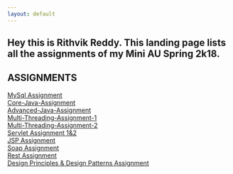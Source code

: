 ```yaml
---
layout: default
---
```




## Hey this is Rithvik Reddy. This landing page lists all the assignments of my Mini AU Spring 2k18.


## ASSIGNMENTS

<a href="https://github.com/rithvik-reddy-koripelli/MySql-Assignment">MySql Assignment</a><br/>
<a href="https://github.com/rithvik-reddy-koripelli/Core-Java-Assignment">Core-Java-Assignment</a><br/>
<a href="https://github.com/rithvik-reddy-koripelli/Advanced-Java-Assignment">Advanced-Java-Assignment</a><br/>
<a href="https://github.com/rithvik-reddy-koripelli/Multithreading-Assignment-1">Multi-Threading-Assignment-1</a><br/>
<a href="https://github.com/rithvik-reddy-koripelli/Multithreading-Assignment-2">Multi-Threading-Assignment-2</a><br/>
<a href="https://github.com/rithvik-reddy-koripelli/Servlets-Assignment-1-2">Servlet Assignment 1&2</a><br/>
<a href="https://github.com/rithvik-reddy-koripelli/JSP-Assignment">JSP Assignment</a><br/>
<a href="https://github.com/rithvik-reddy-koripelli/Soap-Assignment">Soap Assignment</a><br/>
<a href="https://github.com/rithvik-reddy-koripelli/Rest-Assignment">Rest Assignment</a><br/>
<a href="https://github.com/rithvik-reddy-koripelli/Design-Pattern-Assignment">Design Principles & Design Patterns Assignment</a><br/>


